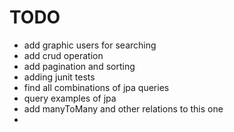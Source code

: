 # TODO

- add graphic users for searching
- add crud operation
- add pagination and sorting
- adding junit tests
- find all combinations of jpa queries
- query examples of jpa
- add manyToMany and other relations to this one
- 